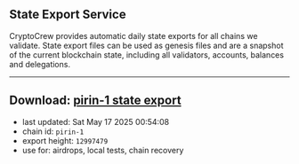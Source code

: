 ## State Export Service
CryptoCrew provides automatic daily state exports for all chains we validate. State export files can be used as genesis files and are a snapshot of the current blockchain state, including all validators, accounts, balances and delegations.

---
**Download: [pirin-1 state export](https://dl-eu2.ccvalidators.com/SERVICE/nolus/pirin-1_export_12997479.json)**
---

- last updated: Sat May 17 2025 00:54:08
- chain id: `pirin-1`
- export height: `12997479`
- use for: airdrops, local tests, chain recovery
